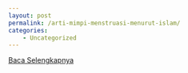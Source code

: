 ```yaml
---
layout: post
permalink: /arti-mimpi-menstruasi-menurut-islam/
categories:
    - Uncategorized
---
```


[Baca Selengkapnya](/02)